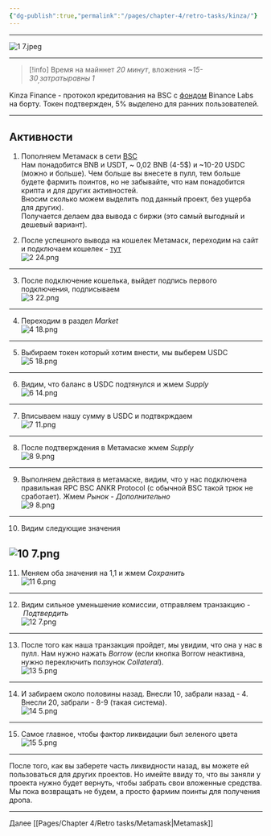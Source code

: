 ```yaml
---
{"dg-publish":true,"permalink":"/pages/chapter-4/retro-tasks/kinza/"}
---
```



---

![1 7.jpeg](/img/user/Images/1%207.jpeg)

---

> [!info] Время на майннет _20 минут_, вложения _~15-30$_, затраты равны  _~1$_

Kinza Finance - протокол кредитования на BSC с [фондом](https://cryptorank.io/ico/kinza#funding-rounds) Binance Labs на борту. Токен подтвержден, 5% выделено для ранних пользователей.

---

## Активности

1. Пополняем Метамаск в сети [BSC](https://www.ankr.com/rpc/bsc/)  
    Нам понадобится BNB и USDT, ~ 0,02 BNB (4-5$) и ~10-20 USDC (можно и больше). Чем больше вы внесете в пулл, тем больше будете фармить поинтов, но не забывайте, что нам понадобится крипта и для других активностей.  
    Вносим сколько можем выделить под данный проект, без ущерба для других).  
    Получается делаем два вывода с биржи (это самый выгодный и дешевый вариант).
    
2. После успешного вывода на кошелек Метамаск, переходим на сайт и подключаем кошелек - [тут](https://app.kinza.finance/)  
    ![2 24.png](/img/user/Images/2%2024.png)

---

3. После подключение кошелька, выйдет подпись первого подключения, подписываем  
    ![3 22.png](/img/user/Images/3%2022.png)

---

4. Переходим в раздел _Market_  
    ![4 18.png](/img/user/Images/4%2018.png)

---

5. Выбираем токен который хотим внести, мы выберем USDC  
    ![5 18.png](/img/user/Images/5%2018.png)

---

6. Видим, что баланс в USDC подтянулся и жмем _Supply_  
    ![6 14.png](/img/user/Images/6%2014.png)

---

7. Вписываем нашу сумму в USDC и подтвкрждаем  
    ![7 11.png](/img/user/Images/7%2011.png)

---

8. После подтверждения в Метамаске жмем _Supply_  
    ![8 9.png](/img/user/Images/8%209.png)

---

9. Выполняем действия в метамаске, видим, что у нас подключена правильная RPC BSC ANKR Protocol (с обычной BSC такой трюк не сработает). Жмем _Рынок_ - _Дополнительно_  
    ![9 8.png](/img/user/Images/9%208.png)

---

10. Видим следующие значения

![10 7.png](/img/user/Images/10%207.png)
---

11. Меняем оба значения на 1,1 и жмем _Cохранить_  
    ![11 6.png](/img/user/Images/11%206.png)

---

12. Видим сильное уменьшение комиссии, отправляем транзакцию - _Подтвердить_  
    ![12 7.png](/img/user/Images/12%207.png)

---

13. После того как наша транзакция пройдет, мы увидим, что она у нас в пулл. Нам нужно нажать _Borrow_ (если кнопка Borrow неактивна, нужно переключить ползунок _Collateral_).  
    ![13 5.png](/img/user/Images/13%205.png)

---

14. И забираем около половины назад. Внесли 10, забрали назад - 4.  
    Внесли 20, забрали - 8-9 (такая система).  
    ![14 5.png](/img/user/Images/14%205.png)

---

15. Самое главное, чтобы фактор ликвидации был зеленого цвета  
    ![15 5.png](/img/user/Images/15%205.png)

---

После того, как вы заберете часть ликвидности назад, вы можете ей пользоваться для других проектов. Но имейте ввиду то, что вы заняли у проекта нужно будет вернуть, чтобы забрать свои вложенные средства.  
Мы пока возвращать не будем, а просто фармим поинты для получения дропа.

---

Далее [[Pages/Chapter 4/Retro tasks/Metamask\|Metamask]]